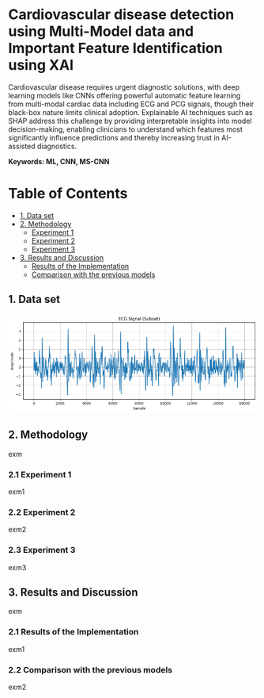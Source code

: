 # Cardiovascular disease detection using Multi-Model data and Important Feature Identification using XAI 

Cardiovascular disease requires urgent diagnostic solutions, with deep learning models like CNNs offering powerful automatic feature learning from multi-modal cardiac data including ECG and PCG signals, though their black-box nature limits clinical adoption. Explainable AI techniques such as SHAP address this challenge by providing interpretable insights into model decision-making, enabling clinicians to understand which features most significantly influence predictions and thereby increasing trust in AI-assisted diagnostics.

**Keywords: ML, CNN, MS-CNN**

# Table of Contents
- [1. Data set](#Data_set)
- [2. Methodology](#Methodology)
    - [Experiment 1](#Experiment_1)
    - [Experiment 2](#Experiment_2)
    - [Experiment 3](#Experiment_3)
- [3. Results and Discussion](#Results_and_Discussion)
    - [Results of the Implementation](#Results_of_the_Implementation)
    - [Comparison with the previous models](#Comparison_with_the_previous_models)
 
## 1. Data set <a name="Data_set"> </a>

<img width="700" alt="Raw ECG Sample" src="https://github.com/sanjibmandal0203/project/blob/project1/info/ECG/RAW%20ECG%20sample.png">

## 2. Methodology <a name="Methodology"> </a>
exm
### 2.1 Experiment 1 <a name="Experiment_1"> </a>
exm1
### 2.2 Experiment 2 <a name="Experiment_2"> </a>
exm2
### 2.3 Experiment 3 <a name="Experiment_3"> </a>
exm3

## 3. Results and Discussion <a name="Results_and_Discussion"> </a>
exm
### 2.1 Results of the Implementation <a name="Results_of_the_Implementation"> </a>
exm1
### 2.2 Comparison with the previous models <a name="Comparison_with_the_previous_models"> </a>
exm2
